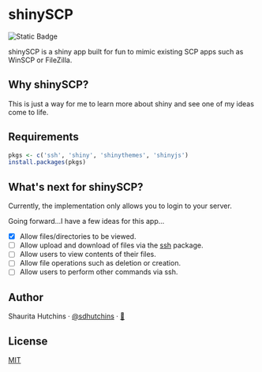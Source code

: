 # shinySCP

![Static Badge](https://img.shields.io/badge/demo-rshiny_app-%23be7e8d?style=flat&logo=R&logoColor=white&labelColor=%238a5f73)


shinySCP is a shiny app built for fun to mimic existing SCP apps such as WinSCP or FileZilla.

## Why shinySCP?

This is just a way for me to learn more about shiny and see one of my ideas come to life.

## Requirements

```r
pkgs <- c('ssh', 'shiny', 'shinythemes', 'shinyjs')
install.packages(pkgs)
```

## What's next for shinySCP?

Currently, the implementation only allows you to login to your server.

Going forward...I have a few ideas for this app...

- [x] Allow files/directories to be viewed.
- [ ] Allow upload and download of files via the [ssh](https://github.com/ropensci/ssh) package.
- [ ] Allow users to view contents of their files.
- [ ] Allow file operations such as deletion or creation.
- [ ] Allow users to perform other commands via ssh.

## Author

Shaurita Hutchins · [@sdhutchins](https://github.com/sdhutchins) · [:email:](mailto:sdhutchins@outlook.com)

## License

[MIT](https://github.com/sdhutchins/shinySCP/blob/master/LICENSE)
